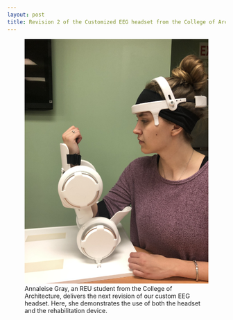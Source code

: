 ```yaml
---
layout: post
title: Revision 2 of the Customized EEG headset from the College of Architecture
---
```

<figure class="post">
<img src="/photos/headset.jpeg";" >
<figcaption>Annaleise Gray, an REU student from the College of Architecture, delivers the next revision of our custom EEG headset. Here, she demonstrates the use of both the headset and the rehabilitation device.
</figcaption></figure>
